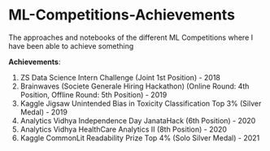 # ML-Competitions-Achievements
The approaches and notebooks of the different ML Competitions where I have been able to achieve something

**Achievements**:

1) ZS Data Science Intern Challenge (Joint 1st Position) - 2018
2) Brainwaves (Societe Generale Hiring Hackathon) (Online Round: 4th Position, Offline Round: 5th Position) - 2019
3) Kaggle Jigsaw Unintended Bias in Toxicity Classification Top 3% (Silver Medal) - 2019
4) Analytics Vidhya Independence Day JanataHack (6th Position) - 2020
5) Analytics Vidhya HealthCare Analytics II (8th Position) - 2020
6) Kaggle CommonLit Readability Prize Top 4% (Solo Silver Medal) - 2021
